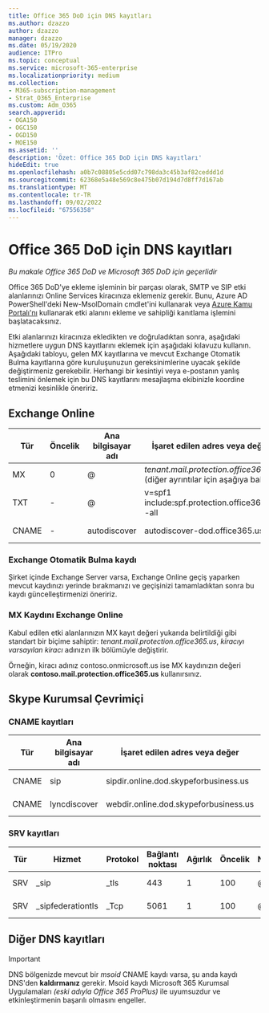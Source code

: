 ```yaml
---
title: Office 365 DoD için DNS kayıtları
ms.author: dzazzo
author: dzazzo
manager: dzazzo
ms.date: 05/19/2020
audience: ITPro
ms.topic: conceptual
ms.service: microsoft-365-enterprise
ms.localizationpriority: medium
ms.collection:
- M365-subscription-management
- Strat_O365_Enterprise
ms.custom: Adm_O365
search.appverid:
- OGA150
- OGC150
- OGD150
- MOE150
ms.assetid: ''
description: 'Özet: Office 365 DoD için DNS kayıtları'
hideEdit: true
ms.openlocfilehash: a0b7c08805e5cdd07c798da3c45b3af82ceddd1d
ms.sourcegitcommit: 62368e5a48e569c8e475b07d194d7d8ff7d167ab
ms.translationtype: MT
ms.contentlocale: tr-TR
ms.lasthandoff: 09/02/2022
ms.locfileid: "67556358"
---
```

# <a name="dns-records-for-office-365-dod"></a>Office 365 DoD için DNS kayıtları

*Bu makale Office 365 DoD ve Microsoft 365 DoD için geçerlidir*

Office 365 DoD'ye ekleme işleminin bir parçası olarak, SMTP ve SIP etki alanlarınızı Online Services kiracınıza eklemeniz gerekir.  Bunu, Azure AD PowerShell'deki New-MsolDomain cmdlet'ini kullanarak veya [Azure Kamu Portalı'nı](https://portal.azure.us) kullanarak etki alanını ekleme ve sahipliği kanıtlama işlemini başlatacaksınız.

Etki alanlarınızı kiracınıza ekledikten ve doğruladıktan sonra, aşağıdaki hizmetlere uygun DNS kayıtlarını eklemek için aşağıdaki kılavuzu kullanın.  Aşağıdaki tabloyu, gelen MX kayıtlarına ve mevcut Exchange Otomatik Bulma kayıtlarına göre kuruluşunuzun gereksinimlerine uyacak şekilde değiştirmeniz gerekebilir.  Herhangi bir kesintiyi veya e-postanın yanlış teslimini önlemek için bu DNS kayıtlarını mesajlaşma ekibinizle koordine etmenizi kesinlikle öneririz.

## <a name="exchange-online"></a>Exchange Online

| Tür | Öncelik | Ana bilgisayar adı | İşaret edilen adres veya değer | TTL |
| --- | --- | --- | --- | --- |
| MX | 0 | @ | *tenant.mail.protection.office365.us* (diğer ayrıntılar için aşağıya bakın) | Bir Saat |
| TXT | - | @ | v=spf1 include:spf.protection.office365.us -all | Bir Saat |
| CNAME | - | autodiscover | autodiscover-dod.office365.us | Bir Saat |

### <a name="exchange-autodiscover-record"></a>Exchange Otomatik Bulma kaydı

Şirket içinde Exchange Server varsa, Exchange Online geçiş yaparken mevcut kaydınızı yerinde bırakmanızı ve geçişinizi tamamladıktan sonra bu kaydı güncelleştirmenizi öneririz.

### <a name="exchange-online-mx-record"></a>MX Kaydını Exchange Online

Kabul edilen etki alanlarınızın MX kayıt değeri yukarıda belirtildiği gibi standart bir biçime sahiptir: *tenant.mail.protection.office365.us*, *kiracıyı varsayılan kiracı* adınızın ilk bölümüyle değiştirir.

Örneğin, kiracı adınız contoso.onmicrosoft.us ise MX kaydınızın değeri olarak **contoso.mail.protection.office365.us** kullanırsınız.

## <a name="skype-for-business-online"></a>Skype Kurumsal Çevrimiçi

### <a name="cname-records"></a>CNAME kayıtları

| Tür | Ana bilgisayar adı | İşaret edilen adres veya değer | TTL |
| --- | --- | --- | --- |
| CNAME | sip | sipdir.online.dod.skypeforbusiness.us | Bir Saat |
| CNAME | lyncdiscover | webdir.online.dod.skypeforbusiness.us | Bir Saat | 

### <a name="srv-records"></a>SRV kayıtları

| Tür | Hizmet | Protokol | Bağlantı noktası | Ağırlık | Öncelik | Name | Hedef | TTL |
| --- | --- | --- | --- | --- | --- | --- | --- | --- |
| SRV | \_sip | \_tls | 443 | 1 | 100 | @ | sipdir.online.dod.skypeforbusiness.us | Bir Saat |
| SRV | \_sipfederationtls | \_Tcp | 5061 | 1 | 100 | @ | sipfed.online.dod.skypeforbusiness.us | Bir Saat |

## <a name="other-dns-records"></a>Diğer DNS kayıtları

> [!IMPORTANT]
> DNS bölgenizde mevcut bir *msoid* CNAME kaydı varsa, şu anda kaydı DNS'den **kaldırmanız** gerekir.  Msoid kaydı Microsoft 365 Kurumsal Uygulamaları *(eski adıyla Office 365 ProPlus)* ile uyumsuzdur ve etkinleştirmenin başarılı olmasını engeller.
